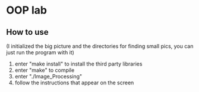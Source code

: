 # OOP lab
## How to use
(I initialized the big picture and the directories for finding small pics, you can just run the program with it)
1. enter "make install" to install the third party libraries
2. enter "make" to compile
3. enter "./Image_Processing"
4. follow the instructions that appear on the screen

